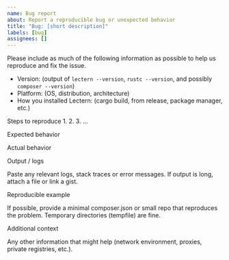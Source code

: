 ```yaml
---
name: Bug report
about: Report a reproducible bug or unexpected behavior
title: "Bug: [short description]"
labels: [bug]
assignees: []
---
```


Please include as much of the following information as possible to help us reproduce and fix the issue.

- Version: (output of `lectern --version`, `rustc --version`, and possibly `composer --version`)
- Platform: (OS, distribution, architecture)
- How you installed Lectern: (cargo build, from release, package manager, etc.)

Steps to reproduce
1. 
2. 
3. 
...

Expected behavior

Actual behavior

Output / logs

Paste any relevant logs, stack traces or error messages. If output is long, attach a file or link a gist.

Reproducible example

If possible, provide a minimal composer.json or small repo that reproduces the problem. Temporary directories (tempfile) are fine.

Additional context

Any other information that might help (network environment, proxies, private registries, etc.).
